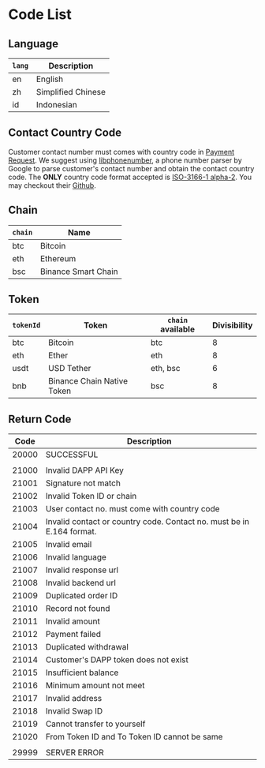 # Code List

## Language
|`lang`|Description|
|-|-|
|en|English|
|zh|Simplified Chinese|
|id|Indonesian|

## Contact Country Code
Customer contact number must comes with country code in [Payment Request](CustomerPayment.md#payment-request). We suggest using [libphonenumber](https://github.com/google/libphonenumber), a phone number parser by Google to parse customer's contact number and obtain the contact country code. The **ONLY** country code format accepted is [ISO-3166-1 alpha-2](https://en.wikipedia.org/wiki/ISO_3166-1_alpha-2). You may checkout their [Github](https://github.com/google/libphonenumber).


## Chain

|`chain`|Name|
|-|-|
|btc|Bitcoin|
|eth|Ethereum|
|bsc|Binance Smart Chain|

## Token

|`tokenId`|Token|`chain` available|Divisibility|
|-|-|-|-|
|btc|Bitcoin|btc|8|
|eth|Ether|eth|8|
|usdt|USD Tether|eth, bsc|6|
|bnb|Binance Chain Native Token|bsc|8|


## Return Code

|Code|Description|
|--- |--- |
|20000|SUCCESSFUL|
|||
|21000|Invalid DAPP API Key|
|21001|Signature not match|
|21002|Invalid Token ID or chain|
|21003|User contact no. must come with country code|
|21004|Invalid contact or country code. Contact no. must be in E.164 format.|
|21005|Invalid email|
|21006|Invalid language|
|21007|Invalid response url|
|21008|Invalid backend url|
|21009|Duplicated order ID|
|21010|Record not found|
|21011|Invalid amount|
|21012|Payment failed|
|21013|Duplicated withdrawal|
|21014|Customer's DAPP token does not exist|
|21015|Insufficient balance|
|21016|Minimum amount not meet|
|21017|Invalid address|
|21018|Invalid Swap ID|
|21019|Cannot transfer to yourself|
|21020|From Token ID and To Token ID cannot be same|
|||
|29999|SERVER ERROR|



